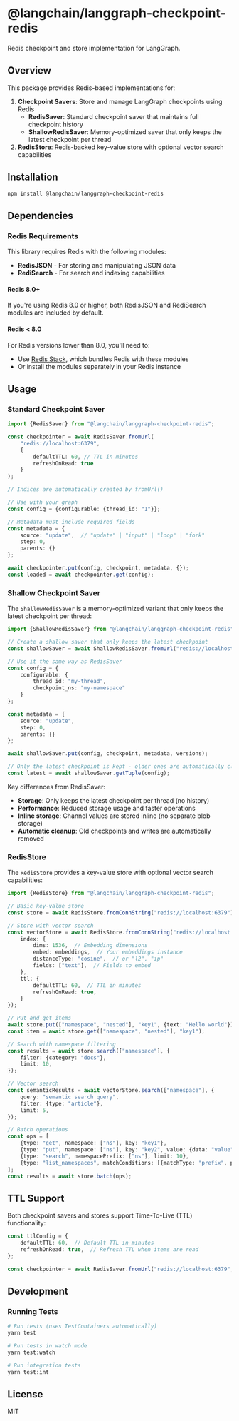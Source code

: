 # @langchain/langgraph-checkpoint-redis

Redis checkpoint and store implementation for LangGraph.

## Overview

This package provides Redis-based implementations for:

1. **Checkpoint Savers**: Store and manage LangGraph checkpoints using Redis
    - **RedisSaver**: Standard checkpoint saver that maintains full checkpoint history
    - **ShallowRedisSaver**: Memory-optimized saver that only keeps the latest checkpoint per thread
2. **RedisStore**: Redis-backed key-value store with optional vector search capabilities

## Installation

```bash
npm install @langchain/langgraph-checkpoint-redis
```

## Dependencies

### Redis Requirements

This library requires Redis with the following modules:

- **RedisJSON** - For storing and manipulating JSON data
- **RediSearch** - For search and indexing capabilities

#### Redis 8.0+

If you're using Redis 8.0 or higher, both RedisJSON and RediSearch modules are included by default.

#### Redis < 8.0

For Redis versions lower than 8.0, you'll need to:

- Use [Redis Stack](https://redis.io/docs/stack/), which bundles Redis with these modules
- Or install the modules separately in your Redis instance

## Usage

### Standard Checkpoint Saver

```typescript
import {RedisSaver} from "@langchain/langgraph-checkpoint-redis";

const checkpointer = await RedisSaver.fromUrl(
    "redis://localhost:6379",
    {
        defaultTTL: 60, // TTL in minutes
        refreshOnRead: true
    }
);

// Indices are automatically created by fromUrl()

// Use with your graph
const config = {configurable: {thread_id: "1"}};

// Metadata must include required fields
const metadata = {
    source: "update",  // "update" | "input" | "loop" | "fork"
    step: 0,
    parents: {}
};

await checkpointer.put(config, checkpoint, metadata, {});
const loaded = await checkpointer.get(config);
```

### Shallow Checkpoint Saver

The `ShallowRedisSaver` is a memory-optimized variant that only keeps the latest checkpoint per thread:

```typescript
import {ShallowRedisSaver} from "@langchain/langgraph-checkpoint-redis";

// Create a shallow saver that only keeps the latest checkpoint
const shallowSaver = await ShallowRedisSaver.fromUrl("redis://localhost:6379");

// Use it the same way as RedisSaver
const config = {
    configurable: {
        thread_id: "my-thread",
        checkpoint_ns: "my-namespace"
    }
};

const metadata = {
    source: "update",
    step: 0,
    parents: {}
};

await shallowSaver.put(config, checkpoint, metadata, versions);

// Only the latest checkpoint is kept - older ones are automatically cleaned up
const latest = await shallowSaver.getTuple(config);
```

Key differences from RedisSaver:

- **Storage**: Only keeps the latest checkpoint per thread (no history)
- **Performance**: Reduced storage usage and faster operations
- **Inline storage**: Channel values are stored inline (no separate blob storage)
- **Automatic cleanup**: Old checkpoints and writes are automatically removed

### RedisStore

The `RedisStore` provides a key-value store with optional vector search capabilities:

```typescript
import {RedisStore} from "@langchain/langgraph-checkpoint-redis";

// Basic key-value store
const store = await RedisStore.fromConnString("redis://localhost:6379");

// Store with vector search
const vectorStore = await RedisStore.fromConnString("redis://localhost:6379", {
    index: {
        dims: 1536,  // Embedding dimensions
        embed: embeddings,  // Your embeddings instance
        distanceType: "cosine",  // or "l2", "ip"
        fields: ["text"],  // Fields to embed
    },
    ttl: {
        defaultTTL: 60,  // TTL in minutes
        refreshOnRead: true,
    }
});

// Put and get items
await store.put(["namespace", "nested"], "key1", {text: "Hello world"});
const item = await store.get(["namespace", "nested"], "key1");

// Search with namespace filtering
const results = await store.search(["namespace"], {
    filter: {category: "docs"},
    limit: 10,
});

// Vector search
const semanticResults = await vectorStore.search(["namespace"], {
    query: "semantic search query",
    filter: {type: "article"},
    limit: 5,
});

// Batch operations
const ops = [
    {type: "get", namespace: ["ns"], key: "key1"},
    {type: "put", namespace: ["ns"], key: "key2", value: {data: "value"}},
    {type: "search", namespacePrefix: ["ns"], limit: 10},
    {type: "list_namespaces", matchConditions: [{matchType: "prefix", path: ["ns"]}], limit: 10},
];
const results = await store.batch(ops);
```

## TTL Support

Both checkpoint savers and stores support Time-To-Live (TTL) functionality:

```typescript
const ttlConfig = {
    defaultTTL: 60,  // Default TTL in minutes
    refreshOnRead: true,  // Refresh TTL when items are read
};

const checkpointer = await RedisSaver.fromUrl("redis://localhost:6379", ttlConfig);
```

## Development

### Running Tests

```bash
# Run tests (uses TestContainers automatically)
yarn test

# Run tests in watch mode
yarn test:watch

# Run integration tests
yarn test:int
```

## License

MIT